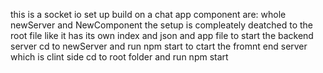 this is a socket io set up build on a chat app 
component are: whole newServer and NewComponent
the setup is compleately deatched to the root file like it has its own index and json and app file
to start the backend server cd to newServer and run npm start
to ctart the fromnt end server which is clint side cd to root folder and run npm start

